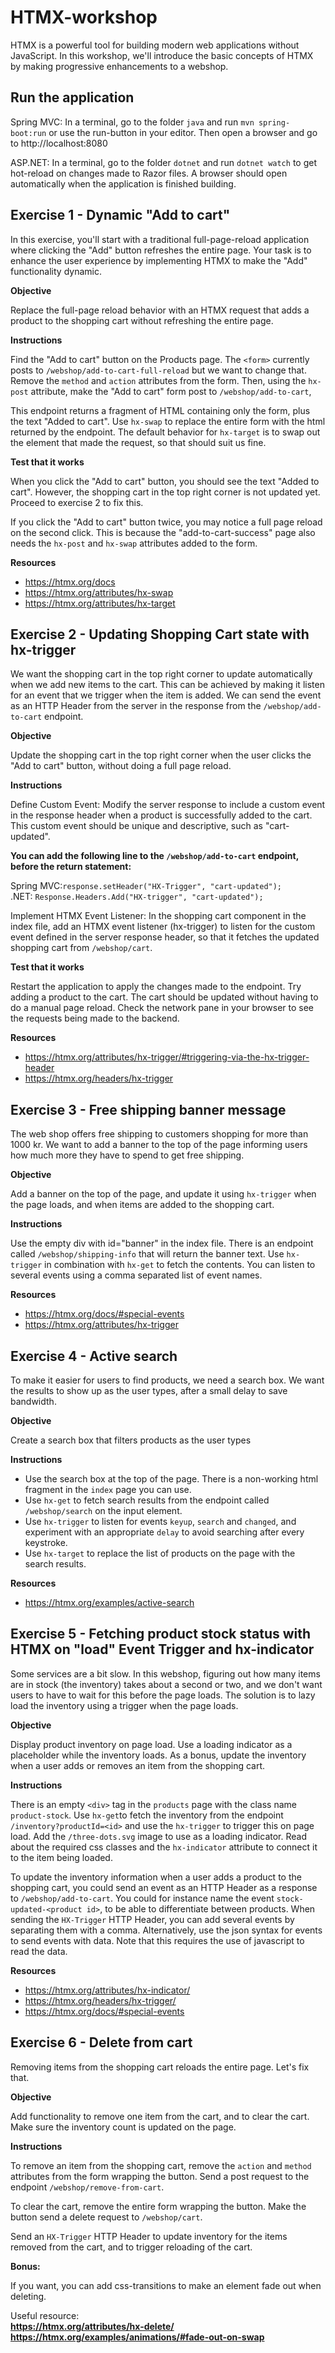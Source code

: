 # HTMX-workshop

HTMX is a powerful tool for building modern web applications without JavaScript.
In this workshop, we'll introduce the basic concepts of HTMX by making progressive enhancements to a webshop.

## Run the application

Spring MVC: In a terminal, go to the folder `java` and run `mvn spring-boot:run` or use the run-button in your editor.
Then open a
browser and go to http://localhost:8080

ASP.NET: In a terminal, go to the folder `dotnet` and run `dotnet watch` to get hot-reload on changes made to Razor
files. A browser
should open automatically when the application is finished building.

## Exercise 1 - Dynamic "Add to cart"

In this exercise, you'll start with a traditional full-page-reload application where clicking the "Add" button refreshes
the entire page. Your task is to enhance the user experience by implementing HTMX to make the "Add" functionality
dynamic.

**Objective**

Replace the full-page reload behavior with an HTMX request that adds a product to the shopping cart without refreshing
the entire page.

**Instructions**

Find the "Add to cart" button on the Products page. The `<form>` currently posts to `/webshop/add-to-cart-full-reload`
but we want to change that. Remove the `method` and `action` attributes from the form. Then,
using the `hx-post` attribute, make the "Add to cart" form post to `/webshop/add-to-cart`,

This endpoint returns a fragment of HTML containing only the form, plus the text "Added to cart". Use `hx-swap` to
replace the entire form with the html returned by the endpoint. The default behavior for `hx-target` is to swap out the
element that made the request, so that should suit us fine.

**Test that it works**

When you click the "Add to cart" button, you should see the text "Added to cart". However, the shopping cart in the
top right corner is not updated yet. Proceed to exercise 2 to fix this.

If you click the "Add to cart" button twice, you may notice a full page reload on the second click. This is because
the "add-to-cart-success" page also needs the `hx-post` and `hx-swap` attributes added to the form.

**Resources**

- https://htmx.org/docs
- https://htmx.org/attributes/hx-swap
- https://htmx.org/attributes/hx-target

## Exercise 2 - Updating Shopping Cart state with hx-trigger

We want the shopping cart in the top right corner to update automatically when we add new items to the cart.
This can be achieved by making it listen for an event that we trigger when the item is added. We can send the event
as an HTTP Header from the server in the response from the `/webshop/add-to-cart` endpoint.

**Objective**

Update the shopping cart in the top right corner when the user clicks the "Add to cart" button, without doing a full
page reload.

**Instructions**

Define Custom Event: Modify the server response to include a custom event in the response header when a product is
successfully added to the cart. This custom event should be unique and descriptive, such as "cart-updated".

**You can add the following line to the ```/webshop/add-to-cart``` endpoint, before the return statement:**

Spring MVC:```response.setHeader("HX-Trigger", "cart-updated");```  
.NET: ```Response.Headers.Add("HX-trigger", "cart-updated");```

Implement HTMX Event Listener: In the shopping cart component in the index file, add an HTMX event listener (hx-trigger)
to listen for the custom event
defined in the server response header, so that it fetches the updated shopping cart from `/webshop/cart`.

**Test that it works**

Restart the application to apply the changes made to the endpoint.
Try adding a product to the cart. The cart should be updated without having to do a manual page reload. Check the
network pane in your browser to see the requests being made to the backend.

**Resources**

- https://htmx.org/attributes/hx-trigger/#triggering-via-the-hx-trigger-header
- https://htmx.org/headers/hx-trigger

## Exercise 3 - Free shipping banner message

The web shop offers free shipping to customers shopping for more than 1000 kr. We want to add a banner to the top of
the page informing users how much more they have to spend to get free shipping.

**Objective**

Add a banner on the top of the page, and update it using `hx-trigger` when the page loads, and when items are added
to the shopping cart.

**Instructions**

Use the empty div with id="banner" in the index file. There is an endpoint called `/webshop/shipping-info` that will
return the banner
text. Use `hx-trigger` in combination with `hx-get` to fetch the contents. You can listen to several events
using a comma separated list of event names.

**Resources**

- https://htmx.org/docs/#special-events
- https://htmx.org/attributes/hx-trigger

## Exercise 4 - Active search

To make it easier for users to find products, we need a search box. We want the results to show up as the user types,
after a small delay to save bandwidth.

**Objective**

Create a search box that filters products as the user types

**Instructions**

- Use the search box at the top of the page. There is a non-working html fragment in the `index` page you can use.
- Use `hx-get` to fetch search results from the endpoint called `/webshop/search` on the input element.
- Use `hx-trigger` to listen for events `keyup`, `search` and `changed`, and experiment with an appropriate `delay` to
  avoid searching after every keystroke.
- Use `hx-target` to replace the list of products on the page with the search results.

**Resources**

- https://htmx.org/examples/active-search

## Exercise 5 - Fetching product stock status with HTMX on "load" Event Trigger and hx-indicator

Some services are a bit slow. In this webshop, figuring out how many items are in stock (the inventory) takes about a
second or two, and we don't want users to have to wait for this before the page loads. The solution is to lazy load
the inventory using a trigger when the page loads.

**Objective**

Display product inventory on page load. Use a loading indicator as a placeholder while the inventory loads. As a bonus,
update the inventory when a user adds or removes an item from the shopping cart.

**Instructions**

There is an empty `<div>` tag in the `products` page with the class name `product-stock`. Use `hx-get`to fetch the
inventory from the endpoint
`/inventory?productId=<id>` and use the `hx-trigger` to trigger this on page load.
Add the `/three-dots.svg` image to use as a loading indicator. Read about the required
css classes and the `hx-indicator` attribute to connect it to the item being loaded.

To update the inventory information when a user adds a product to the shopping cart, you could send an event as an
HTTP Header as a response to `/webshop/add-to-cart`. You could for instance name the event
`stock-updated-<product id>`, to be able to differentiate between products. When sending the `HX-Trigger` HTTP Header,
you can add several events by separating them with a comma. Alternatively, use the json syntax for events to send
events with data. Note that this requires the use of javascript to read the data.

**Resources**

- https://htmx.org/attributes/hx-indicator/
- https://htmx.org/headers/hx-trigger/
- https://htmx.org/docs/#special-events

## Exercise 6 - Delete from cart

Removing items from the shopping cart reloads the entire page. Let's fix that.

**Objective**

Add functionality to remove one item from the cart, and to clear the cart. Make sure the inventory count is updated
on the page.

**Instructions**

To remove an item from the shopping cart, remove the `action` and `method` attributes from the form wrapping the button.
Send a post request to the endpoint `/webshop/remove-from-cart`.

To clear the cart, remove the entire form wrapping the button. Make the button send a delete request to `/webshop/cart`.

Send an `HX-Trigger` HTTP Header to update inventory for the items removed from the cart, and to trigger reloading of
the cart.

**Bonus:**

If you want, you can add css-transitions to make an element fade out when deleting.

Useful resource:   
**https://htmx.org/attributes/hx-delete/**  
**https://htmx.org/examples/animations/#fade-out-on-swap**
